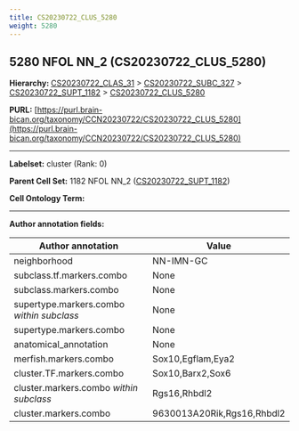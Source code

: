 ```yaml
---
title: CS20230722_CLUS_5280
weight: 5280
---
```

## 5280 NFOL NN_2 (CS20230722_CLUS_5280)
<b>Hierarchy: </b>
[CS20230722_CLAS_31](../CS20230722_CLAS_31) >
[CS20230722_SUBC_327](../CS20230722_SUBC_327) >
[CS20230722_SUPT_1182](../CS20230722_SUPT_1182) >
[CS20230722_CLUS_5280](../CS20230722_CLUS_5280)

**PURL:** [https://purl.brain-bican.org/taxonomy/CCN20230722/CS20230722_CLUS_5280](https://purl.brain-bican.org/taxonomy/CCN20230722/CS20230722_CLUS_5280)

---


**Labelset:** cluster (Rank: 0)

**Parent Cell Set:** 1182 NFOL NN_2 ([CS20230722_SUPT_1182](../CS20230722_SUPT_1182))



**Cell Ontology Term:** 

[MARKER GENES.]: #


---

[TRANSFERRED ANNOTATIONS.]: #


[AUTHOR ANNOTATION FIELDS.]: #


**Author annotation fields:**

| Author annotation | Value |
|-------------------|-------|
|neighborhood|NN-IMN-GC|
|subclass.tf.markers.combo|None|
|subclass.markers.combo|None|
|supertype.markers.combo _within subclass_|None|
|supertype.markers.combo|None|
|anatomical_annotation|None|
|merfish.markers.combo|Sox10,Egflam,Eya2|
|cluster.TF.markers.combo|Sox10,Barx2,Sox6|
|cluster.markers.combo _within subclass_|Rgs16,Rhbdl2|
|cluster.markers.combo|9630013A20Rik,Rgs16,Rhbdl2|
